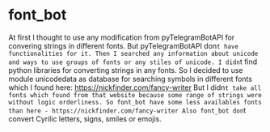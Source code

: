 # font_bot
At first I thought to use any modification from pyTelegramBotAPI for convering strings in different fonts. But pyTelegramBotAPI don`t have functionalities for it.
Then I searched any information about unicode and ways to use groups of fonts or any stiles of unicode. I didn`t find python libraries for converting strings in any fonts.
So I decided to use module unicodedata as database for searching symbols in different fonts which I found  here: https://nickfinder.com/fancy-writer
But I didn`t take all fonts which found from that website because some range of strings were without logic orderliness. So font_bot have some less availables fonts than here - https://nickfinder.com/fancy-writer
Also font_bot don`t convert Cyrilic letters, signs, smiles or emojis.
